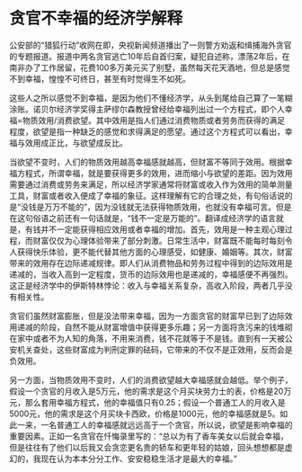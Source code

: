 # 贪官不幸福的经济学解释

公安部的“猎狐行动”收网在即，央视新闻频道播出了一则警方劝返和缉捕海外贪官的专题报道。报道中两名贪官逃亡10年后自首归案，疑犯自述称，漂荡2年后，在南非办了工作居留，花费100多万美元买了别墅，虽然每天花天酒地，但总是感觉不到幸福，惶惶不可终日，甚至有时觉得生不如死。 

这些人之所以感觉不到幸福，是因为他们不懂经济学，从头到尾给自己算了一笔糊涂账。诺贝尔经济学奖得主萨缪尔森教授曾经给幸福列出过一个方程式，即个人幸福=物质效用/消费欲望。其中效用是指人们通过消费物质或者劳务而获得的满足程度，欲望是指一种缺乏的感觉和求得满足的愿望。通过这个方程式可以看出，幸福与效用成正比，与欲望成反比。 

当欲望不变时，人们的物质效用越高幸福感就越高，但财富不等同于效用。根据幸福方程式，所谓幸福，就是要获得更多的效用，进而缩小与欲望的差距。因为效用需要通过消费或劳务来满足，所以经济学家通常将财富或收入作为效用的简单测量工具，财富或者收入便成了幸福的象征。这样理解有它的合理之处，有句俗话说的是“没钱是万万不能的”，因为没钱就无法获得物质效用，也就没有幸福可言。但是在这句俗语之前还有一句话就是，“钱不一定是万能的”。翻译成经济学的语言就是，有钱并不一定能获得相应效用或者幸福的增加。首先，效用是一种主观心理过程，而财富仅仅为心理体验带来了部分刺激。日常生活中，财富既不能每时每刻令人获得快乐体验，更不能代替其他方面的心理感受，如健康、婚姻等。其次，财富带来的效用存在边际递减规律。即人们从消费物品和劳务过程中得到的边际效用是递减的，当收入高到一定程度，货币的边际效用也是递减的，幸福感便不再强烈。这正是经济学中的伊斯特林悖论：收入与幸福关系复杂，高收入阶段，两者几乎没有相关性。 

贪官们虽然财富膨胀，但是没法带来幸福，因为一方面贪官的财富早已到了边际效用递减的阶段，自然不能从财富增值中获得更多乐趣；另一方面将贪污来的钱堆砌在家中或者不为人知的角落，不用来消费，钱不花就等于不是钱。直到有一天被公安机关查处，这些财富成为判刑定罪的砝码，它带来的不仅不是正效用，反而会是负效用。 

另一方面，当物质效用不变时，人们的消费欲望越大幸福感就会越低。举个例子，假设一个贪官的月收入是5万元，他的需求是这个月买块劳力士的表，价格是20万元，那么套用幸福方程式，他的幸福值只有0.25；假设一个普通工人的月收入是5000元，他的需求是这个月买块卡西欧，价格是1000元，他的幸福感就是5。如此一来，一名普通工人的幸福感就远远高于一个贪官，所以说，欲望是影响幸福的重要因素。正如一名贪官在忏悔录里写的：“总以为有了香车美女以后就会幸福，但是往往有了他们以后我又会贪恋更名贵的轿车和更年轻的姑娘，回头想想都是虚幻的，我现在认为本本分分工作、安安稳稳生活才是最大的幸福。”